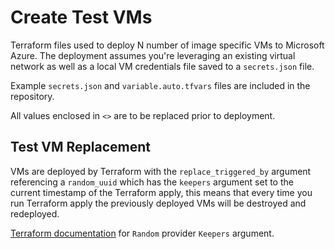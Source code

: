 # Create Test VMs

Terraform files used to deploy N number of image specific VMs to Microsoft Azure. The deployment assumes you're leveraging an existing virtual network as well as a local VM credentials file saved to a `secrets.json` file.

Example `secrets.json` and `variable.auto.tfvars` files are included in the repository.

All values enclosed in `<>` are to be replaced prior to deployment.

## Test VM Replacement

VMs are deployed by Terraform with the `replace_triggered_by` argument referencing a `random_uuid` which has the `keepers` argument set to the current timestamp of the Terraform apply, this means that every time you run Terraform apply the previously deployed VMs will be destroyed and redeployed.

[Terraform documentation](https://registry.terraform.io/providers/hashicorp/random/latest/docs#resource-keepers) for `Random` provider `Keepers` argument.
